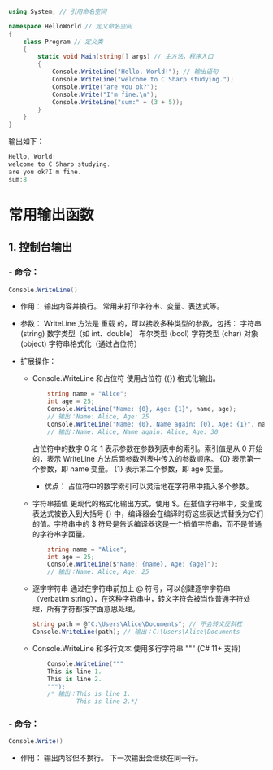 ```csharp
using System; // 引用命名空间

namespace HelloWorld // 定义命名空间
{
    class Program // 定义类
    {
        static void Main(string[] args) // 主方法，程序入口
        {
            Console.WriteLine("Hello, World!"); // 输出语句
            Console.WriteLine("welcome to C Sharp studying.");
            Console.Write("are you ok?");
            Console.Write("I'm fine.\n");
            Console.WriteLine("sum:" + (3 + 5));
        }
    }
}
```

输出如下：
```csharp
Hello, World!
welcome to C Sharp studying.
are you ok?I'm fine.
sum:8
```

# 常用输出函数
## 1. 控制台输出
### - 命令：
```csharp
Console.WriteLine()
```
- 作用：
    输出内容并换行。
    常用来打印字符串、变量、表达式等。

- 参数：
    WriteLine 方法是 重载 的，可以接收多种类型的参数，包括：
        字符串 (string)
        数字类型（如 int、double）
        布尔类型 (bool)
        字符类型 (char)
        对象 (object)
        字符串格式化（通过占位符）


- 扩展操作：
  - Console.WriteLine 和占位符
    使用占位符 ({}) 格式化输出。
    ```csharp
        string name = "Alice";
        int age = 25;
        Console.WriteLine("Name: {0}, Age: {1}", name, age);
        // 输出：Name: Alice, Age: 25
        Console.WriteLine("Name: {0}, Name again: {0}, Age: {1}", name, age);
        // 输出：Name: Alice, Name again: Alice, Age: 30
    ```
    占位符中的数字 0 和 1 表示参数在参数列表中的索引。索引值是从 0 开始的，表示 WriteLine 方法后面参数列表中传入的参数顺序。
    {0} 表示第一个参数，即 name 变量。
    {1} 表示第二个参数，即 age 变量。
    - 优点：
      占位符中的数字索引可以灵活地在字符串中插入多个参数。

  - 字符串插值
    更现代的格式化输出方式，使用 $。在插值字符串中，变量或表达式被嵌入到大括号 {} 中，编译器会在编译时将这些表达式替换为它们的值。字符串中的 $ 符号是告诉编译器这是一个插值字符串，而不是普通的字符串字面量。
    ```csharp
        string name = "Alice";
        int age = 25;
        Console.WriteLine($"Name: {name}, Age: {age}");
        // 输出：Name: Alice, Age: 25
    ```

  - 逐字字符串
    通过在字符串前加上 @ 符号，可以创建逐字字符串（verbatim string），在这种字符串中，转义字符会被当作普通字符处理，所有字符都按字面意思处理。
    ```csharp
    string path = @"C:\Users\Alice\Documents"; // 不会转义反斜杠
    Console.WriteLine(path); // 输出：C:\Users\Alice\Documents
    ```

  - Console.WriteLine 和多行文本
    使用多行字符串 """ (C# 11+ 支持)
    ```csharp
        Console.WriteLine("""
        This is line 1.
        This is line 2.
        """);
        /* 输出：This is line 1.
                This is line 2.*/
    ```

### - 命令：
``` csharp
Console.Write()
```
- 作用：
输出内容但不换行。
下一次输出会继续在同一行。